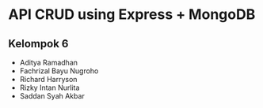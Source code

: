 # API CRUD using Express + MongoDB

## Kelompok 6
- Aditya Ramadhan 
- Fachrizal Bayu Nugroho
- Richard Harryson
- Rizky Intan Nurlita
- Saddan Syah Akbar
